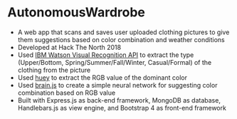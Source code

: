 # AutonomousWardrobe
* A web app that scans and saves user uploaded clothing pictures to give them suggestions based on color combination and weather conditions
* Developed at Hack The North 2018
* Used [IBM Watson Visual Recognition API](https://www.ibm.com/watson/services/visual-recognition/) to extract the type (Upper/Bottom, Spring/Summer/Fall/Winter, Casual/Formal) of the clothing from the picture
* Used [huey](https://github.com/michaelrhodes/huey) to extract the RGB value of the dominant color
* Used [brain.js](https://github.com/BrainJS/brain.js) to create a simple neural network for suggesting color combination based on RGB value
* Built with Express.js as back-end framework, MongoDB as database, Handlebars.js as view engine, and Bootstrap 4 as front-end framework
